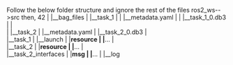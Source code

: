 Follow the below folder structure and ignore the rest of the files
ros2_ws-->src then,
42
|
|__bag_files
|       |__task_1
|       |     |__metadata.yaml
|       |     |__task_1_0.db3
|       |    
|       |__task_2
|             |__metadata.yaml
|             |__task_2_0.db3
|            
|__task_1
|     |__launch
|     |__resource
|     |__...
|     
|__task_2
|     |__resource
|     |__...
|     
|__task_2_interfaces
|     |__msg
|     |__...
|
|__log
